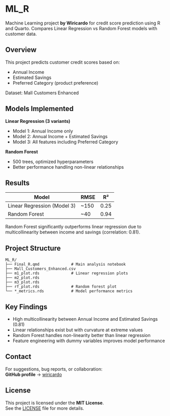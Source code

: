 # ML_R

Machine Learning project **by Wiricardo** for credit score prediction using R and Quarto. Compares Linear Regression vs Random Forest models with customer data.

## Overview

This project predicts customer credit scores based on:
- Annual Income
- Estimated Savings  
- Preferred Category (product preference)

Dataset: Mall Customers Enhanced

## Models Implemented

**Linear Regression (3 variants)**
- Model 1: Annual Income only
- Model 2: Annual Income + Estimated Savings
- Model 3: All features including Preferred Category

**Random Forest**
- 500 trees, optimized hyperparameters
- Better performance handling non-linear relationships

## Results

| Model | RMSE | R² |
|-------|------|-----|
| Linear Regression (Model 3) | ~150 | 0.25 |
| Random Forest | ~40 | 0.94 |

Random Forest significantly outperforms linear regression due to multicollinearity between income and savings (correlation: 0.81).


## Project Structure

```
ML_R/
├── Final_R.qmd              # Main analysis notebook
├── Mall_Customers_Enhanced.csv
├── m1_plot.rds              # Linear regression plots
├── m2_plot.rds
├── m3_plot.rds
├── rf_plot.rds              # Random forest plot
└── *_metrics.rds            # Model performance metrics
```

## Key Findings

- High multicollinearity between Annual Income and Estimated Savings (0.81)
- Linear relationships exist but with curvature at extreme values
- Random Forest handles non-linearity better than linear regression
- Feature engineering with dummy variables improves model performance


## Contact

For suggestions, bug reports, or collaboration:  
**GitHub profile** → [wiricardo](https://github.com/wiricardo)


## License

This project is licensed under the **MIT License**.  
See the [LICENSE](LICENSE) file for more details.

